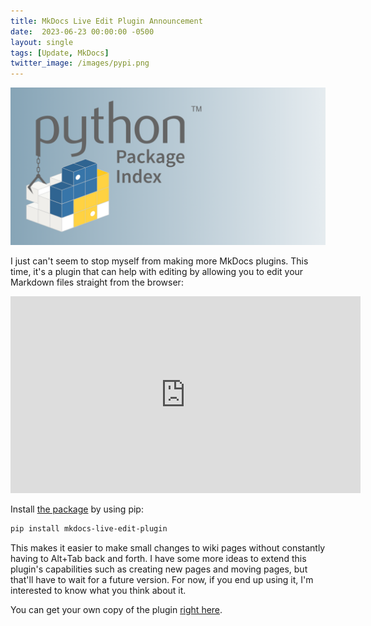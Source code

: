 ```yaml
---
title: MkDocs Live Edit Plugin Announcement
date:  2023-06-23 00:00:00 -0500
layout: single
tags: [Update, MkDocs]
twitter_image: /images/pypi.png
---
```


![pypi](/images/pypi.png)

I just can't seem to stop myself from making more MkDocs plugins. This time, it's a plugin that can help with editing by allowing you to edit your Markdown files straight from the browser:

<!--more-->

<iframe width="560" height="315" src="https://www.youtube.com/embed/8aUToGfXGVA" title="YouTube video player" frameborder="0" allow="accelerometer; autoplay; clipboard-write; encrypted-media; gyroscope; picture-in-picture; web-share" allowfullscreen></iframe>

Install [the package](https://pypi.org/project/mkdocs-live-edit-plugin/) by using pip:

```sh
pip install mkdocs-live-edit-plugin
```

This makes it easier to make small changes to wiki pages without constantly having to Alt+Tab back and forth. I have some more ideas to extend this plugin's capabilities such as creating new pages and moving pages, but that'll have to wait for a future version. For now, if you end up using it, I'm interested to know what you think about it.

You can get your own copy of the plugin [right here](https://github.com/EddyLuten/mkdocs-live-edit-plugin).
